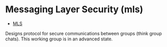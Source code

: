 # Messaging Layer Security (mls)

* [MLS](https://datatracker.ietf.org/group/mls/about/)


Designs protocol for secure communications between groups (think group chats). This working group is in an advanced state.